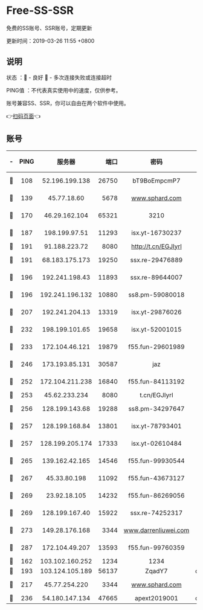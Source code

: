 # Free-SS-SSR

免费的SS账号、SSR账号，定期更新

更新时间：2019-03-26 11:55 +0800

## 说明

状态     ：🙂 - 良好 🙁 - 多次连接失败或连接超时

PING值   ：不代表真实使用中的速度，仅供参考。

账号兼容SS、SSR，你可以自由在两个软件中使用。

👉[扫码页面](https://liesauer.github.io/Free-SS-SSR/)👈

## 账号

|-|PING|服务器|端口|密码|加密方式|区域|
|:----:|:----:|:-----:|-----:|:----:|:----:|:----:|
|🙂|108|52.196.199.138|26750|bT9BoEmpcmP7|aes-256-cfb|JP|
|🙂|139|45.77.18.60|5678|www.sphard.com|aes-256-cfb|JP|
|🙂|170|46.29.162.104|65321|3210|aes-256-ctr|RU|
|🙂|187|198.199.97.51|11293|isx.yt-16730237|aes-256-cfb|US|
|🙂|191|91.188.223.72|8080|http://t.cn/EGJIyrl|rc4-md5|RU|
|🙂|191|68.183.175.173|19250|ssx.re-29476889|aes-256-cfb|US|
|🙂|196|192.241.198.43|11893|ssx.re-89644007|aes-256-cfb|US|
|🙂|196|192.241.196.132|10880|ss8.pm-59080018|aes-256-cfb|US|
|🙂|207|192.241.204.13|13319|isx.yt-29876026|aes-256-cfb|US|
|🙂|232|198.199.101.65|19658|isx.yt-52001015|aes-256-cfb|US|
|🙂|233|172.104.46.121|19879|f55.fun-29601989|aes-256-cfb|SG|
|🙂|246|173.193.85.131|30587|jaz|aes-256-cfb|US|
|🙂|252|172.104.211.238|16840|f55.fun-84113192|aes-256-cfb|US|
|🙂|253|45.62.233.234|8080|t.cn/EGJIyrl|rc4-md5|CA|
|🙂|256|128.199.143.68|19288|ss8.pm-34297647|aes-256-cfb|SG|
|🙂|257|128.199.168.84|13801|isx.yt-78793401|aes-256-cfb|SG|
|🙂|257|128.199.205.174|17333|isx.yt-02610484|aes-256-cfb|SG|
|🙂|265|139.162.42.165|14546|f55.fun-99930544|aes-256-cfb|SG|
|🙂|267|45.33.80.198|11092|f55.fun-43673127|aes-256-cfb|US|
|🙂|269|23.92.18.105|14232|f55.fun-86269056|aes-256-cfb|US|
|🙂|269|128.199.167.40|15922|ssx.re-74252317|aes-256-cfb|SG|
|🙂|273|149.28.176.168|3344|www.darrenliuwei.com|aes-256-cfb|AU|
|🙂|287|172.104.49.207|13593|f55.fun-99760359|aes-256-cfb|SG|
|🙂|162|103.102.160.252|1234|1234|rc4-md5|JP|
|🙂|193|103.124.105.189|56137|ZqadY7|chacha20|CN|
|🙂|217|45.77.254.220|3344|www.sphard.com|aes-256-cfb|SG|
|🙁|236|54.180.147.134|47665|apext2019001|chacha20|KR|
